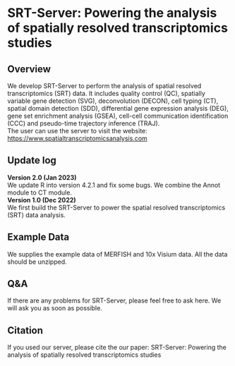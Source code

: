 # SRT-Server: Powering the analysis of spatially resolved transcriptomics studies <br>

## Overview
We develop SRT-Server to perform the analysis of spatial resolved transcriptomics (SRT) data. It includes quality control (QC), spatially variable gene detection (SVG), deconvolution (DECON), cell typing (CT), spatial domain detection (SDD), differential gene expression analysis (DEG), gene set enrichment analysis (GSEA), cell-cell communication identification (CCC) and pseudo-time trajectory inference (TRAJ). <br>
The user can use the server to visit the website: https://www.spatialtranscriptomicsanalysis.com

## Update log
<strong>Version 2.0 (Jan 2023)</strong><br>
We update R into version 4.2.1 and fix some bugs. We combine the Annot module to CT module. <br>
<strong>Version 1.0 (Dec 2022)</strong><br>
We first build the SRT-Server to power the spatial resolved transcriptomics (SRT) data analysis. 

## Example Data
We supplies the example data of MERFISH and 10x Visium data. All the data should be unzipped.

## Q&A
If there are any problems for SRT-Server, please feel free to ask here. We will ask you as soon as possible. 

## Citation
If you used our server, please cite the our paper: SRT-Server: Powering the analysis of spatially resolved transcriptomics studies <br>
